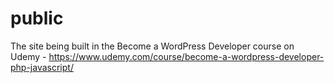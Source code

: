 # public
 The site being built in the Become a WordPress Developer course on Udemy - https://www.udemy.com/course/become-a-wordpress-developer-php-javascript/
